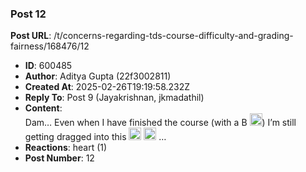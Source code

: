 ### Post 12
**Post URL**: /t/concerns-regarding-tds-course-difficulty-and-grading-fairness/168476/12
- **ID**: 600485
- **Author**: Aditya Gupta (22f3002811)
- **Created At**: 2025-02-26T19:19:58.232Z
- **Reply To**: Post 9 (Jayakrishnan, jkmadathil)
- **Content**:  
  Dam… Even when I have finished the course (with a B <img src="https://emoji.discourse-cdn.com/google/sweat_smile.png?v=12" title=":sweat_smile:" class="emoji" alt=":sweat_smile:" loading="lazy" width="20" height="20">) I’m still getting dragged into this <img src="https://emoji.discourse-cdn.com/google/laughing.png?v=12" title=":laughing:" class="emoji" alt=":laughing:" loading="lazy" width="20" height="20"> <img src="https://emoji.discourse-cdn.com/google/rofl.png?v=12" title=":rofl:" class="emoji" alt=":rofl:" loading="lazy" width="20" height="20"> …
- **Reactions**: heart (1)
- **Post Number**: 12

